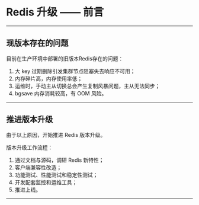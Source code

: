 # Redis 升级 —— 前言


---

## 现版本存在的问题

目前在生产环境中部署的旧版本Redis存在的问题：

1. 大 key 过期删除引发集群节点阻塞失去响应不可用；
2. 内存碎片高，内存使用率低；
3. 运维时，手动主从切换总会产生复制风暴问题，主从无法同步；
4. bgsave 内存消耗较高，有 OOM 风险。

---

## 推进版本升级

由于以上原因，开始推进 Redis 版本升级。

版本升级工作流程：

1. 通过文档与源码，调研 Redis 新特性；
2. 客户端兼容性改造；
3. 功能测试、性能测试和稳定性测试；
4. 开发配套监控和运维工具；
5. 推进上线。

---

